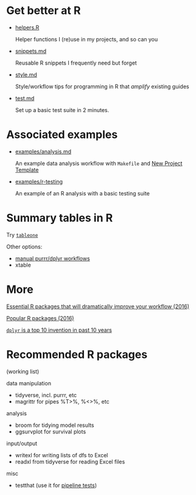 # Get better at R

  * [helpers.R](helpers.R)
	
	Helper functions I (re)use in my projects, and so can you

  * [snippets.md](snippets.md)
	
	Reusable R snippets I frequently need but forget

  * [style.md](style.md)
    
    Style/workflow tips for programming in R that *amplify* existing guides
	
  * [test.md](test.md)
  
    Set up a basic test suite in 2 minutes.


# Associated examples

  * [examples/analysis.md](examples/analysis.md)
  
    An example data analysis workflow with `Makefile` and
    [New Project Template](https://github.com/pavopax/new-project-template)

  * [examples/r-testing](examples/r-testing)

    An example of an R analysis with a basic testing suite

# Summary tables in R

Try [`tableone`](https://cran.r-project.org/web/packages/tableone/vignettes/introduction.html)

Other options:
* [manual purrr/dplyr workflows](https://stackoverflow.com/a/39586168/3217870)
* xtable

# More

[Essential R packages that will dramatically improve your
workflow (2016)](http://pavopax.github.io/2016/06/a-new-R-workflow-with-dplyr/)

[Popular R packages (2016)](http://pavopax.github.io/2016/09/r-packages/)

[`dplyr` is a top 10 invention in past 10
years](http://pavopax.github.io/2017/02/dplyr-top-10-invention/)

# Recommended R packages

(working list)

data manipulation

  * tidyverse, incl. purrr, etc
  * magrittr for pipes %T>%, %<>%, etc
  
analysis

  * broom for tidying model results
  * ggsurvplot for survival plots

input/output

  * writexl for writing lists of dfs to Excel
  * readxl from tidyverse for reading Excel files
  
misc

  * testthat (use it for [pipeline
    tests](https://github.com/great-expectations/great_expectations))


